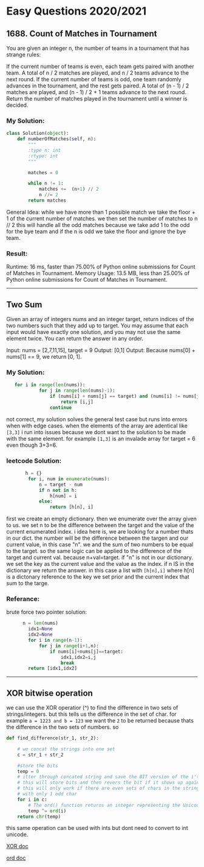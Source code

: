 # Easy Questions 2020/2021

## 1688. Count of Matches in Tournament
You are given an integer n, the number of teams in a tournament that has strange rules:

If the current number of teams is even, each team gets paired with another team. A total of n / 2 matches are played, and n / 2 teams advance to the next round.
If the current number of teams is odd, one team randomly advances in the tournament, and the rest gets paired. A total of (n - 1) / 2 matches are played, and (n - 1) / 2 + 1 teams advance to the next round.
Return the number of matches played in the tournament until a winner is decided.

### My Solution:
```python
class Solution(object):
    def numberOfMatches(self, n):
        """
        :type n: int
        :rtype: int
        """

        matches = 0

        while n != 1:
            matches +=  (n+1) // 2
            n //= 2
        return matches
```

General Idea: while we have more than 1 possible match we take the floor + 1
of the current number of matches. we then set the number of matches to n // 2
this will handle all the odd matches because we take add 1 to the odd for the bye
team and if the n is odd we take the floor and ignore the bye team.

### Result:
Runtime: 16 ms, faster than 75.00% of Python online submissions for Count of Matches in Tournament.
Memory Usage: 13.5 MB, less than 25.00% of Python online submissions for Count of Matches in Tournament.

---


## Two Sum

Given an array of integers nums and an integer target, return indices of the two numbers such that they add up to target.
You may assume that each input would have exactly one solution, and you may not use the same element twice.
You can return the answer in any order.

Input: nums = [2,7,11,15], target = 9
Output: [0,1]
Output: Because nums[0] + nums[1] == 9, we return [0, 1].

### My Solution:

```python
   for i in range(len(nums)):
            for j in range(len(nums)-1):
                if (nums[i] + nums[j] == target) and (nums[i] != nums[j]): # check element not index.
                    return [i,j]
                continue
```

not correct, my solution solves the general test case but runs into errors when
with edge cases. when the elements of the array are adentical like `[3,3]` i run into
issues because we dont want to the solution to be made with the same element.
for example `[1,3]` is an invalade array for target = 6 even though 3+3=6.

### leetcode Solution:

```python
       h = {}
        for i, num in enumerate(nums):
            n = target - num
            if n not in h:
                h[num] = i
            else:
                return [h[n], i]
```
first we create an empty dictionary. then we enumerate over the array given to us.
we set n to be the difference between the target and the value of the current enumerated index. i idea here is, we are looking for a number thats in our dict. the
number will be the difference between the targen and our current value, in this case "n". we and the sum of two numbers to be equal to the target. so the same logic can be
applied to the difference of the target and current val. because n+val=target.
if "n" is not in our dictionary. we set the key as the current value and the value as the index.
if n IS in the dictionary we return the answer. in this case a list with `[h[n],i]` where h[n] is a dictonary reference to the key we set prior and the current index that
sum to the targe.

### Referance:
brute force two pointer solution:
```py
      n = len(nums)
        idx1=None
        idx2=None
        for i in range(n-1):
            for j in range(i+1,n):
                if nums[i]+nums[j]==target:
                    idx1,idx2=i,j
                    break
        return [idx1,idx2]
```

---

## XOR bitwise operation
we can use the XOR operatior (^) to find the difference in two sets of strings/integers. but this tells us the difference in the set of char. for example `a = 1223 and b = 123` we want
the `2` to be returned because thats the difference in the two sets of numbers. so
```py
def find_difference(str_1, str_2):

    # we concat the strings into one set
    c = str_1 + str_2

    #store the bits
    temp = 0
    # itter through concated string and save the BIT version of the i'th to temp
    # this will store bits and then revers the bit if it shows up again.
    # this will only work if there are even sets of chars in the strings
    # with only 1 odd char
    for i in c:
        # The ord() function returns an integer representing the Unicode character.
        temp ^= ord(i)
    return chr(temp)

```
this same operation can be used with ints but dont need to convert to int unicode.

[XOR doc](https://python-reference.readthedocs.io/en/latest/docs/operators/bitwise_XOR.html)

[ord doc](https://www.programiz.com/python-programming/methods/built-in/ord)
